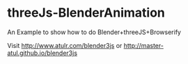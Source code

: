 # threeJs-BlenderAnimation
An Example to show how to do Blender+threeJS+Browserify

Visit http://www.atulr.com/blender3js
or http://master-atul.github.io/blender3js
